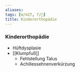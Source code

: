 ```yaml
---
aliases: 
tags: [m/m27, f/🦴]
title: Kinderorthopädie
---
```

### Kinderorthopädie
- Hüftdysplasie
- [[Klumpfuß]]
	- Fehlstellung Talus
	- Achillessehnenverkürzung